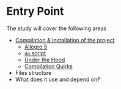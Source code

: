 # Entry Point

The study will cover the following areas

* [Compilation & Installation of the project](a_installation.md)
	* [Allegro 5](a_installation.md#allegro-5)
	* [`do` script](a_installation.md#do-script)
	* [Under the Hood](a_installation.md#under-the-hood)
	* [Compilation Quirks](a_insallation.md#compilation-quirks)
* Files structure
* What does it use and depend on?
